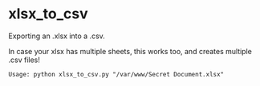 xlsx_to_csv
===========

Exporting an .xlsx into a .csv.

In case your xlsx has multiple sheets, this works too, and creates multiple .csv files!


```
Usage: python xlsx_to_csv.py "/var/www/Secret Document.xlsx"
```

